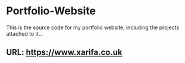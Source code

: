 # Portfolio-Website
This is the source code for my portfolio website, including the projects attached to it...

## URL: https://www.xarifa.co.uk
